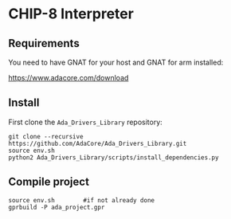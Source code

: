 # CHIP-8 Interpreter

## Requirements

You need to have GNAT for your host and GNAT for arm installed:

https://www.adacore.com/download

## Install

First clone the `Ada_Drivers_Library` repository:
```
git clone --recursive https://github.com/AdaCore/Ada_Drivers_Library.git
source env.sh
python2 Ada_Drivers_Library/scripts/install_dependencies.py
```

## Compile project

```
source env.sh        #if not already done
gprbuild -P ada_project.gpr
```
